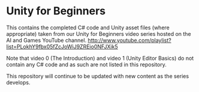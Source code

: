 # Unity for Beginners
This contains the completed C# code and Unity asset files (where appropriate) taken from our Unity for Beginners video series hosted on the AI and Games YouTube channel.
http://www.youtube.com/playlist?list=PLokhY9fbx05fZcJoWiJ9ZREio0NFJXik5

Note that video 0 (The Introduction) and video 1 (Unity Editor Basics) do not contain any C# code and as such are not listed in this repository.

This repository will continue to be updated with new content as the series develops.